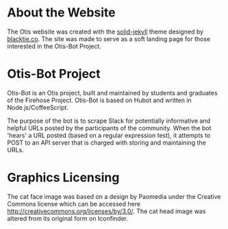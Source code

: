 # About the Website
The Otis website was created with the <a href="http://ojs.xyz/solid-jekyll/theme">solid-jekyll</a> theme designed by <a href="https://github.com/st4ple/solid-jekyll">blacktie.co</a>. The site was made to serve as a soft landing page for those interested in the Otis-Bot Project. 

# Otis-Bot Project
Otis-Bot is an Otis project, built and maintained by students and graduates of the Firehose Project. Otis-Bot is based on Hubot and written in Node.js/CoffeeScript.

The purpose of the bot is to scrape Slack for potentially informative and helpful URLs posted by the participants of the community. When the bot 'hears' a URL posted (based on a regular expression test), it attempts to POST to an API server that is charged with storing and maintaining the URLs.

# Graphics Licensing

The cat face image was based on a design by Paomedia under the Creative Commons license which can be accessed here http://creativecommons.org/licenses/by/3.0/. The cat head image was altered from its original form on Iconfinder.


